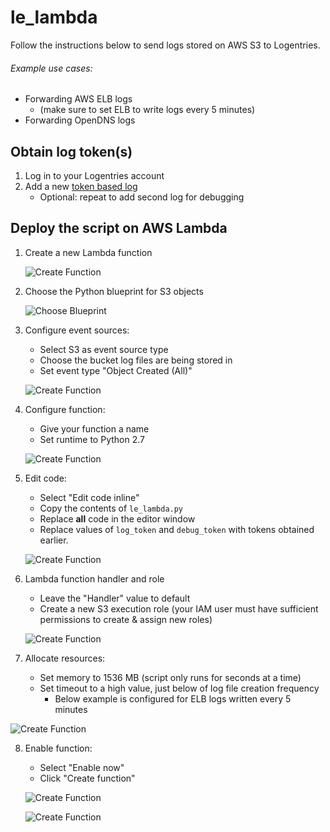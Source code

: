 # le_lambda
Follow the instructions below to send logs stored on AWS S3 to Logentries.

###### Example use cases:
* Forwarding AWS ELB logs
  * (make sure to set ELB to write logs every 5 minutes)
* Forwarding OpenDNS logs

## Obtain log token(s)
1. Log in to your Logentries account
2. Add a new [token based log](https://logentries.com/doc/input-token/)
   * Optional: repeat to add second log for debugging

## Deploy the script on AWS Lambda
1. Create a new Lambda function

   ![Create Function](https://raw.githubusercontent.com/omgapuppy/le_lambda/master/doc/step1.png)

2. Choose the Python blueprint for S3 objects

   ![Choose Blueprint](https://raw.githubusercontent.com/omgapuppy/le_lambda/master/doc/step2.png)

3. Configure event sources:
   * Select S3 as event source type
   * Choose the bucket log files are being stored in
   * Set event type "Object Created (All)"

   ![Create Function](https://raw.githubusercontent.com/omgapuppy/le_lambda/master/doc/step3.png)

4. Configure function:
   * Give your function a name
   * Set runtime to Python 2.7

   ![Create Function](https://raw.githubusercontent.com/omgapuppy/le_lambda/master/doc/step4.png)

5. Edit code:
   * Select "Edit code inline"
   * Copy the contents of ```le_lambda.py```
   * Replace **all** code in the editor window
   * Replace values of ```log_token``` and ```debug_token``` with tokens obtained earlier.

   ![Create Function](https://raw.githubusercontent.com/omgapuppy/le_lambda/master/doc/step5.png)

6. Lambda function handler and role
   * Leave the "Handler" value to default
   * Create a new S3 execution role (your IAM user must have sufficient permissions to create & assign new roles)

   ![Create Function](https://raw.githubusercontent.com/omgapuppy/le_lambda/master/doc/step6.png)

7. Allocate resources:
   * Set memory to 1536 MB (script only runs for seconds at a time)
   * Set timeout to a high value, just below of log file creation frequency
     *  Below example is configured for ELB logs written every 5 minutes

  ![Create Function](https://raw.githubusercontent.com/omgapuppy/le_lambda/master/doc/step7.png)

8. Enable function:
   * Select "Enable now"
   * Click "Create function"

   ![Create Function](https://raw.githubusercontent.com/omgapuppy/le_lambda/master/doc/step8.png)
   
   ![Create Function](https://raw.githubusercontent.com/omgapuppy/le_lambda/master/doc/step9.png)
